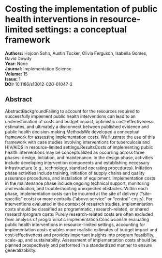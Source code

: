 # Costing the implementation of public health interventions in resource-limited settings: a conceptual framework

**Authors:** Hojoon Sohn, Austin Tucker, Olivia Ferguson, Isabella Gomes, David Dowdy  
**Year:** None  
**Journal:** Implementation Science  
**Volume:** 15  
**Issue:** 1  
**DOI:** 10.1186/s13012-020-01047-2  

## Abstract
AbstractBackgroundFailing to account for the resources required to successfully implement public health interventions can lead to an underestimation of costs and budget impact, optimistic cost-effectiveness estimates, and ultimately a disconnect between published evidence and public health decision-making.MethodsWe developed a conceptual framework for assessing implementation costs. We illustrate the use of this framework with case studies involving interventions for tuberculosis and HIV/AIDS in resource-limited settings.ResultsCosts of implementing public health interventions may be conceptualized as occurring across three phases: design, initiation, and maintenance. In the design phase, activities include developing intervention components and establishing necessary infrastructure (e.g., technology, standard operating procedures). Initiation phase activities include training, initiation of supply chains and quality assurance procedures, and installation of equipment. Implementation costs in the maintenance phase include ongoing technical support, monitoring and evaluation, and troubleshooting unexpected obstacles. Within each phase, implementation costs can be incurred at the site of delivery (“site-specific” costs) or more centrally (“above-service” or “central” costs). For interventions evaluated in the context of research studies, implementation costs should be classified as programmatic, research-related, or shared research/program costs. Purely research-related costs are often excluded from analysis of programmatic implementation.ConclusionsIn evaluating public health interventions in resource-limited settings, accounting for implementation costs enables more realistic estimates of budget impact and cost-effectiveness and provides important insights into program feasibility, scale-up, and sustainability. Assessment of implementation costs should be planned prospectively and performed in a standardized manner to ensure generalizability.

